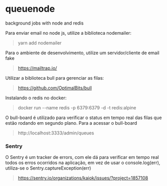 # queuenode
background jobs with node and redis

Para enviar email no node js, utilize a biblioteca nodemailer:

> yarn add nodemailer

Para o ambiente de desenvolvimento, utilize um servidor/cliente de email fake

> https://mailtrap.io/

Utilizar a biblioteca bull para gerenciar as filas:

> https://github.com/OptimalBits/bull

Instalando o redis no docker:

> docker run --name redis -p 6379:6379 -d -t redis:alpine

O bull-board é utilizado para verificar o status em tempo real das filas que estão rodando em segundo plano. Para a acessar o bull-board

> http://localhost:3333/admin/queues


### Sentry

O Sentry é um tracker de errors, com ele dá para verificar em tempo real todos os erros ocorridos na aplicação, em vez de usar o console.log(err), utiliza-se o Sentry.captureException(err)

> https://sentry.io/organizations/kaiok/issues/?project=1857108